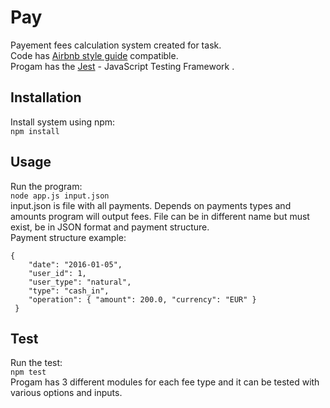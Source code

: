 # Pay 

Payement fees calculation system created for task.<br/>
Code has [Airbnb style guide](https://github.com/airbnb/javascript) compatible.<br/>
Progam has the [Jest](https://github.com/facebook/jest) - JavaScript Testing Framework .


## Installation

Install system using npm:<br/>
`npm install`

## Usage

Run the program:<br/>
`node app.js input.json`<br/>
input.json is file with all payments. Depends on payments types and amounts program will output fees. File can be in different name but must exist, be in JSON format and payment structure.<br/>
Payment structure example:<br/>
```
{
    "date": "2016-01-05",
    "user_id": 1,
    "user_type": "natural",
    "type": "cash_in",
    "operation": { "amount": 200.0, "currency": "EUR" }
 }
```

## Test

Run the test:<br/>
`npm test`<br/>
Progam has 3 different modules for each fee type and it can be tested with various options and inputs.

